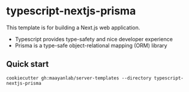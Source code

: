 # typescript-nextjs-prisma

This template is for building a Next.js web application.

- Typescript provides type-safety and nice developer experience
- Prisma is a type-safe object-relational mapping (ORM) library

## Quick start
```
cookiecutter gh:maayanlab/server-templates --directory typescript-nextjs-prisma
```
